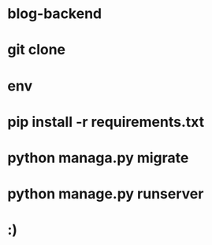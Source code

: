 # blog-backend
# git clone
# env
# pip install -r requirements.txt
# python managa.py migrate
# python manage.py runserver  
# :)
